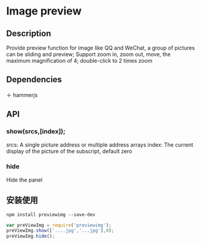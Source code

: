 # Image preview

## Description
Provide preview function for image like QQ and WeChat, a group of pictures can be sliding and preview;
Support zoom in, zoom out, move, the maximum magnification of 4; double-click to 2 times zoom

## Dependencies
＋ hammerjs

## API

### show(srcs,[index]);
srcs: A single picture address or multiple address arrays
index: The current display of the picture of the subscript, default zero

### hide
Hide the panel

## 安装使用
```shell
npm install previewimg --save-dev
```

```javascript
var preViewImg = require('previewimg');
preViewImg.show(['....jpg','...jpg'],0);
preViewImg.hide();
```